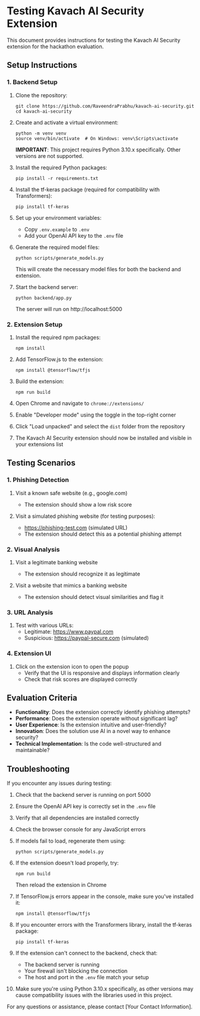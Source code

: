 # Testing Kavach AI Security Extension

This document provides instructions for testing the Kavach AI Security extension for the hackathon evaluation.

## Setup Instructions

### 1. Backend Setup

1. Clone the repository:
   ```
   git clone https://github.com/RaveendraPrabhu/kavach-ai-security.git
   cd kavach-ai-security
   ```

2. Create and activate a virtual environment:
   ```
   python -m venv venv
   source venv/bin/activate  # On Windows: venv\Scripts\activate
   ```

   **IMPORTANT**: This project requires Python 3.10.x specifically. Other versions are not supported.

3. Install the required Python packages:
   ```
   pip install -r requirements.txt
   ```

4. Install the tf-keras package (required for compatibility with Transformers):
   ```
   pip install tf-keras
   ```

5. Set up your environment variables:
   - Copy `.env.example` to `.env`
   - Add your OpenAI API key to the `.env` file

6. Generate the required model files:
   ```
   python scripts/generate_models.py
   ```
   This will create the necessary model files for both the backend and extension.

7. Start the backend server:
   ```
   python backend/app.py
   ```
   The server will run on http://localhost:5000

### 2. Extension Setup

1. Install the required npm packages:
   ```
   npm install
   ```

2. Add TensorFlow.js to the extension:
   ```
   npm install @tensorflow/tfjs
   ```

3. Build the extension:
   ```
   npm run build
   ```

4. Open Chrome and navigate to `chrome://extensions/`
5. Enable "Developer mode" using the toggle in the top-right corner
6. Click "Load unpacked" and select the `dist` folder from the repository
7. The Kavach AI Security extension should now be installed and visible in your extensions list

## Testing Scenarios

### 1. Phishing Detection

1. Visit a known safe website (e.g., google.com)
   - The extension should show a low risk score

2. Visit a simulated phishing website (for testing purposes):
   - https://phishing-test.com (simulated URL)
   - The extension should detect this as a potential phishing attempt

### 2. Visual Analysis

1. Visit a legitimate banking website
   - The extension should recognize it as legitimate

2. Visit a website that mimics a banking website
   - The extension should detect visual similarities and flag it

### 3. URL Analysis

1. Test with various URLs:
   - Legitimate: https://www.paypal.com
   - Suspicious: https://paypal-secure.com (simulated)

### 4. Extension UI

1. Click on the extension icon to open the popup
   - Verify that the UI is responsive and displays information clearly
   - Check that risk scores are displayed correctly

## Evaluation Criteria

- **Functionality**: Does the extension correctly identify phishing attempts?
- **Performance**: Does the extension operate without significant lag?
- **User Experience**: Is the extension intuitive and user-friendly?
- **Innovation**: Does the solution use AI in a novel way to enhance security?
- **Technical Implementation**: Is the code well-structured and maintainable?

## Troubleshooting

If you encounter any issues during testing:

1. Check that the backend server is running on port 5000
2. Ensure the OpenAI API key is correctly set in the `.env` file
3. Verify that all dependencies are installed correctly
4. Check the browser console for any JavaScript errors
5. If models fail to load, regenerate them using:
   ```
   python scripts/generate_models.py
   ```
6. If the extension doesn't load properly, try:
   ```
   npm run build
   ```
   Then reload the extension in Chrome

7. If TensorFlow.js errors appear in the console, make sure you've installed it:
   ```
   npm install @tensorflow/tfjs
   ```

8. If you encounter errors with the Transformers library, install the tf-keras package:
   ```
   pip install tf-keras
   ```

9. If the extension can't connect to the backend, check that:
   - The backend server is running
   - Your firewall isn't blocking the connection
   - The host and port in the `.env` file match your setup

10. Make sure you're using Python 3.10.x specifically, as other versions may cause compatibility issues with the libraries used in this project.

For any questions or assistance, please contact [Your Contact Information]. 